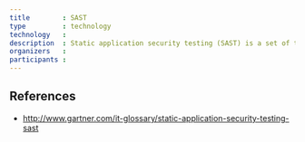 ```yaml
---
title        : SAST
type         : technology
technology   :
description  : Static application security testing (SAST) is a set of technologies designed to analyze application source code, byte code and binaries for coding and design conditions that are indicative of security vulnerabilities. SAST solutions analyze an application from the “inside out” in a nonrunning state.
organizers   :
participants :
---
```


## References

 - http://www.gartner.com/it-glossary/static-application-security-testing-sast
